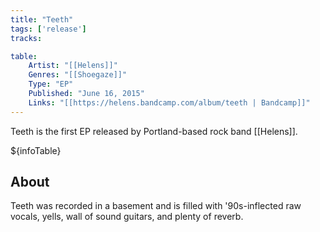 ```yaml
---
title: "Teeth"
tags: ['release']
tracks:

table:
    Artist: "[[Helens]]"
    Genres: "[[Shoegaze]]"
    Type: "EP"
    Published: "June 16, 2015"
    Links: "[[https://helens.bandcamp.com/album/teeth | Bandcamp]]"
---
```


Teeth is the first EP released by Portland-based rock band [[Helens]].

${infoTable}

## About
Teeth was recorded in a basement and is filled with '90s-inflected raw vocals, yells, wall of sound guitars, and plenty of reverb.